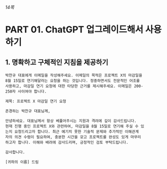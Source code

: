 ###### 14쪽

# PART 01. ChatGPT 업그레이드해서 사용하기

## 1. 명확하고 구체적인 지침을 제공하기

```
박찬규 대표에게 이메일을 작성해주세요. 이메일의 목적은 프로젝트 X의 마감일을
8월 15일로 연기해달라는 요청을 하는 것입니다. 정중하면서도 전문적인 어조를
사용하고, 마감일 연기 요청에 대한 타당한 근거를 제시해주세요. 이메일은 200-
250자 사이여야 합니다.
```

```
제목: 프로젝트 X 마감일 연기 요청

존경하는 박찬규 대표님께,

안녕하세요. 대표님께서 항상 베풀어주시는 지원과 격려에 깊이 감사드립니다.
현재 진행 중인 프로젝트 X와 관련하여, 마감일을 8월 15일로 연기해 주실 수 있
는지 요청드리고자 합니다. 최근 예기치 못한 기술적 문제와 추가적인 이해관계
자의 의견 수렴이 필요하여, 충분한 시간을 갖고 프로젝트를 완성도 있게 마무리
하고자 합니다. 이해와 배려에 감사드리며, 긍정적인 검토 부탁드립니다.

감사합니다.

[귀하의 이름] 드림
```

